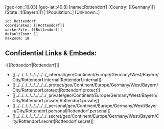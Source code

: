 ﻿---
location: [49.8,10.03]
mapzoom: [7,12] 
mapmarker: city 
type: City
tags:
- geo/City


SpocWebEntityId: 33797
isDeleted: false
confidential: public

---
[geo-lon::10.03]
[geo-lat::49.8]
[name::Rottendorf]
[Country::[[Germany]]]
[State ::[[Bayern]]] ]
[Population::]
[Unknown::]


```leaflet
id: Rottendorf
coordinates: [[Rottendorf]]
markerFile: [[Rottendorf]]
defaultZoom: 11 
maxZoom: 18
```


## Confidential Links & Embeds: 
-[[Rottendorf|Rottendorf]]] 
- [[../../../../../../../../_internal/geo/Continent/Europe/Germany/West/Bayern/City/Rottendorf.internal|Rottendorf.internal]] 
- [[../../../../../../../../_protect/geo/Continent/Europe/Germany/West/Bayern/City/Rottendorf.protect|Rottendorf.protect]] 
- [[../../../../../../../../_private/geo/Continent/Europe/Germany/West/Bayern/City/Rottendorf.private|Rottendorf.private]] 
- [[../../../../../../../../_personal/geo/Continent/Europe/Germany/West/Bayern/City/Rottendorf.personal|Rottendorf.personal]] 
- [[../../../../../../../../_secret/geo/Continent/Europe/Germany/West/Bayern/City/Rottendorf.secret|Rottendorf.secret]] 
